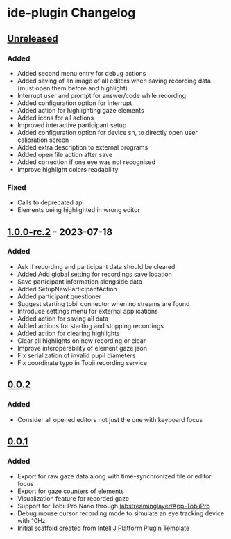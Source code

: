 <!-- Keep a Changelog guide -> https://keepachangelog.com -->

# ide-plugin Changelog

## [Unreleased]

### Added

- Added second menu entry for debug actions
- Added saving of an image of all editors when saving recording data (must open them before and highlight)
- Interrupt user and prompt for answer/code while recording
- Added configuration option for interrupt
- Added action for highlighting gaze elements
- Added icons for all actions
- Improved interactive participant setup
- Added configuration option for device sn, to directly open user calibration screen
- Added extra description to external programs
- Added open file action after save
- Added correction if one eye was not recognised
- Improve highlight colors readability

### Fixed

- Calls to deprecated api
- Elements being highlighted in wrong editor

## [1.0.0-rc.2] - 2023-07-18

### Added

- Ask if recording and participant data should be cleared
- Added Add global setting for recordings save location
- Save participant information alongside data
- Added SetupNewParticipantAction
- Added participant questioner
- Suggest starting tobii connector when no streams are found
- Introduce settings menu for external applications
- Added action for saving all data
- Added actions for starting and stopping recordings
- Added action for clearing highlights
- Clear all highlights on new recording or clear
- Improve interoperability of element gaze json
- Fix serialization of invalid pupil diameters
- Fix coordinate typo in Tobii recording service

## [0.0.2]

### Added
- Consider all opened editors not just the one with keyboard focus

## [0.0.1]

### Added
- Export for raw gaze data along with time-synchronized file or editor focus
- Export for gaze counters of elements
- Visualization feature for recorded gaze
- Support for Tobii Pro Nano through [labstreaminglayer/App-TobiiPro](https://github.com/labstreaminglayer/App-TobiiPro)
- Debug mouse cursor recording mode to simulate an eye tracking device with 10Hz
- Initial scaffold created
  from [IntelliJ Platform Plugin Template](https://github.com/JetBrains/intellij-platform-plugin-template)

[Unreleased]: https://github.com/DieKautz/ide-plugin/compare/v1.0.0-rc.2...HEAD
[1.0.0-rc.2]: https://github.com/DieKautz/ide-plugin/compare/v0.0.2...v1.0.0-rc.2
[0.0.2]: https://github.com/DieKautz/ide-plugin/compare/v0.0.1...v0.0.2
[0.0.1]: https://github.com/DieKautz/ide-plugin/commits/v0.0.1
